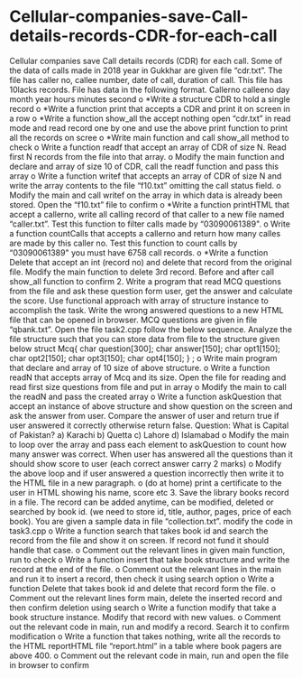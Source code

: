 # Cellular-companies-save-Call-details-records-CDR-for-each-call
Cellular companies save Call details records (CDR) for each call. Some of the data of calls made in 2018 year in Gukkhar are given file “cdr.txt”. The file has caller no, callee number, date of call, duration of call. This file has 10lacks records. File has data in the following format. Callerno calleeno day month year hours minutes second o *Write a structure CDR to hold a single record o *Write a function print that accepts a CDR and print it on screen in a row o *Write a function show_all the accept nothing open “cdr.txt” in read mode and read record one by one and use the above print function to print all the records on scree o *Write main function and call show_all method to check o Write a function readf that accept an array of CDR of size N. Read first N records from the file into that array. o Modify the main function and declare and array of size 10 of CDR, call the readf function and pass this array o Write a function writef that accepts an array of CDR of size N and write the array contents to the file “f10.txt” omitting the call status field. o Modify the main and call writef on the array in which data is already been stored. Open the “f10.txt” file to confirm o *Write a function printHTML that accept a callerno, write all calling record of that caller to a new file named “caller.txt”. Test this function to filter calls made by “03090061389". o Write a function countCalls that accepts a callerno and return how many calles are made by this caller no. Test this function to count calls by “03090061389" you must have 6758 call records. o *Write a function Delete that accept an int (record no) and delete that record from the original file. Modify the main function to delete 3rd record. Before and after call show_all function to confirm 2. Write a program that read MCQ questions from the file and ask these question form user, get the answer and calculate the score. Use functional approach with array of structure instance to accomplish the task. Write the wrong answered questions to a new HTML file that can be opened in browser. MCQ questions are given in file “qbank.txt”. Open the file task2.cpp follow the below sequence. Analyze the file structure such that you can store data from file to the structure given below struct Mcq{ char question[300]; char answer[150]; char opt1[150]; char opt2[150]; char opt3[150]; char opt4[150]; } ; o Write main program that declare and array of 10 size of above structure. o Write a function readN that accepts array of Mcq and its size. Open the file for reading and read first size questions from file and put in array o Modify the main to call the readN and pass the created array o Write a function askQuestion that accept an instance of above structure and show question on the screen and ask the answer from user. Compare the answer of user and return true if user answered it correctly otherwise return false. Question: What is Capital of Pakistan? a) Karachi b) Quetta c) Lahore d) Islamabad o Modify the main to loop over the array and pass each element to askQuestion to count how many answer was correct. When user has answered all the questions than it should show score to user (each correct answer carry 2 marks) o Modify the above loop and if user answered a question incorrectly then write it to the HTML file in a new paragraph. o (do at home) print a certificate to the user in HTML showing his name, score etc 3. Save the library books record in a file. The record can be added anytime, can be modified, deleted or searched by book id. (we need to store id, title, author, pages, price of each book). You are given a sample data in file “collection.txt”. modify the code in task3.cpp o Write a function search that takes book id and search the record from the file and show it on screen. If record not fund it should handle that case. o Comment out the relevant lines in given main function, run to check o Write a function insert that take book structure and write the record at the end of the file. o Comment out the relevant lines in the main and run it to insert a record, then check it using search option o Write a function Delete that takes book id and delete that record form the file. o Comment out the relevant lines form main, delete the inserted record and then confirm deletion using search o Write a function modify that take a book structure instance. Modify that record with new values. o Comment out the relevant code in main, run and modify a record. Search it to confirm modification o Write a function that takes nothing, write all the records to the HTML reportHTML file “report.html” in a table where book pagers are above 400. o Comment out the relevant code in main, run and open the file in browser to confirm
